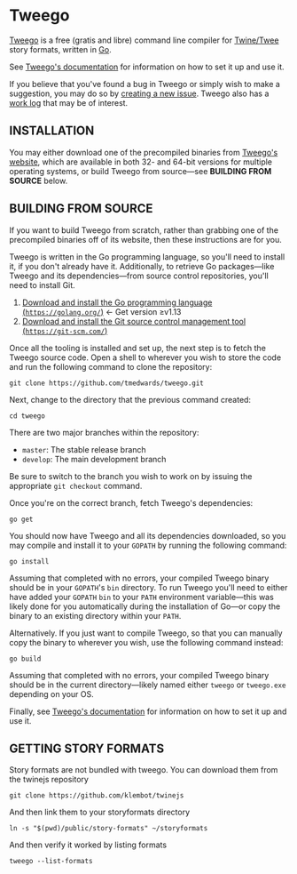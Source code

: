# Tweego

[Tweego](http://www.motoslave.net/tweego/) is a free (gratis and libre) command line compiler for [Twine/Twee](http://twinery.org/) story formats, written in [Go](http://golang.org/).

See [Tweego's documentation](http://www.motoslave.net/tweego/docs/) for information on how to set it up and use it.

If you believe that you've found a bug in Tweego or simply wish to make a suggestion, you may do so by [creating a new issue](https://github.com/tmedwards/tweego/issues).  Tweego also has a [work log](https://github.com/tmedwards/tweego/projects/1) that may be of interest.

## INSTALLATION

You may either download one of the precompiled binaries from [Tweego's website](http://www.motoslave.net/tweego/), which are available in both 32- and 64-bit versions for multiple operating systems, or build Tweego from source—see **BUILDING FROM SOURCE** below.

## BUILDING FROM SOURCE

If you want to build Tweego from scratch, rather than grabbing one of the precompiled binaries off of its website, then these instructions are for you.

Tweego is written in the Go programming language, so you'll need to install it, if you don't already have it.  Additionally, to retrieve Go packages—like Tweego and its dependencies—from source control repositories, you'll need to install Git.

1. [Download and install the Go programming language (`https://golang.org/`)](https://golang.org/) ← Get version ≥v1.13
2. [Download and install the Git source control management tool (`https://git-scm.com/`)](https://git-scm.com/)

Once all the tooling is installed and set up, the next step is to fetch the Tweego source code.  Open a shell to wherever you wish to store the code and run the following command to clone the repository:

```
git clone https://github.com/tmedwards/tweego.git
```

Next, change to the directory that the previous command created:

```
cd tweego
```

There are two major branches within the repository:

* `master`: The stable release branch
* `develop`: The main development branch

Be sure to switch to the branch you wish to work on by issuing the appropriate `git checkout` command.

Once you're on the correct branch, fetch Tweego's dependencies:

```
go get
```

You should now have Tweego and all its dependencies downloaded, so you may compile and install it to your `GOPATH` by running the following command:

```
go install
```

Assuming that completed with no errors, your compiled Tweego binary should be in your `GOPATH`'s `bin` directory.  To run Tweego you'll need to either have added your `GOPATH` `bin` to your `PATH` environment variable—this was likely done for you automatically during the installation of Go—or copy the binary to an existing directory within your `PATH`.

Alternatively.  If you just want to compile Tweego, so that you can manually copy the binary to wherever you wish, use the following command instead:

```
go build
```

Assuming that completed with no errors, your compiled Tweego binary should be in the current directory—likely named either `tweego` or `tweego.exe` depending on your OS.

Finally, see [Tweego's documentation](http://www.motoslave.net/tweego/docs/) for information on how to set it up and use it.

## GETTING STORY FORMATS

Story formats are not bundled with tweego. You can download them from the twinejs repository

    git clone https://github.com/klembot/twinejs

And then link them to your storyformats directory

    ln -s "$(pwd)/public/story-formats" ~/storyformats

And then verify it worked by listing formats

    tweego --list-formats

